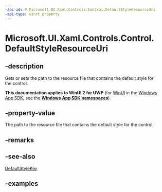 ```yaml
---
-api-id: P:Microsoft.UI.Xaml.Controls.Control.DefaultStyleResourceUri
-api-type: winrt property
---
```


<!-- Property syntax.
public Uri DefaultStyleResourceUri { get;  set; }
-->

# Microsoft.UI.Xaml.Controls.Control.DefaultStyleResourceUri

## -description
Gets or sets the path to the resource file that contains the default style for the control.

**This documentation applies to WinUI 2 for UWP** (for [WinUI](/windows/apps/winui/winui3/) in the [Windows App SDK](/windows/apps/windows-app-sdk/), see the **[Windows App SDK namespaces](/windows/windows-app-sdk/api/winrt/)**).

## -property-value
The path to the resource file that contains the default style for the control.

## -remarks

## -see-also
[DefaultStyleKey](control_defaultstylekey.md)

## -examples


